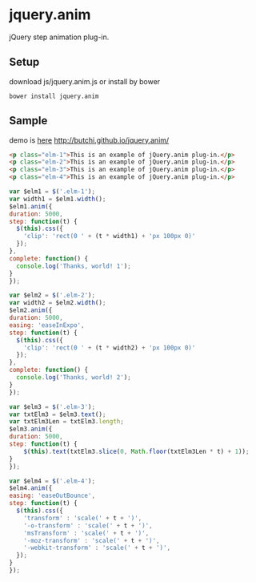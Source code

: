jquery.anim
=================

jQuery step animation plug-in.

## Setup

download js/jquery.anim.js or install by bower

```
bower install jquery.anim
```

## Sample
demo is [here](http://butchi.github.io/jquery.anim/) http://butchi.github.io/jquery.anim/

```html
<p class="elm-1">This is an example of jQuery.anim plug-in.</p>
<p class="elm-2">This is an example of jQuery.anim plug-in.</p>
<p class="elm-3">This is an example of jQuery.anim plug-in.</p>
<p class="elm-4">This is an example of jQuery.anim plug-in.</p>
```

```js
var $elm1 = $('.elm-1');
var width1 = $elm1.width();
$elm1.anim({
duration: 5000,
step: function(t) {
  $(this).css({
    'clip': 'rect(0 ' + (t * width1) + 'px 100px 0)'
  });
},
complete: function() {
  console.log('Thanks, world! 1');
}
});

var $elm2 = $('.elm-2');
var width2 = $elm2.width();
$elm2.anim({
duration: 5000,
easing: 'easeInExpo',
step: function(t) {
  $(this).css({
    'clip': 'rect(0 ' + (t * width2) + 'px 100px 0)'
  });
},
complete: function() {
  console.log('Thanks, world! 2');
}
});

var $elm3 = $('.elm-3');
var txtElm3 = $elm3.text();
var txtElm3Len = txtElm3.length;
$elm3.anim({
duration: 5000,
step: function(t) {
    $(this).text(txtElm3.slice(0, Math.floor(txtElm3Len * t) + 1));
}
});

var $elm4 = $('.elm-4');
$elm4.anim({
easing: 'easeOutBounce',
step: function(t) {
  $(this).css({
    'transform' : 'scale(' + t + ')',
    '-o-transform' : 'scale(' + t + ')',
    'msTransform' : 'scale(' + t + ')',
    '-moz-transform' : 'scale(' + t + ')',
    '-webkit-transform' : 'scale(' + t + ')',
  });
}
});
```
